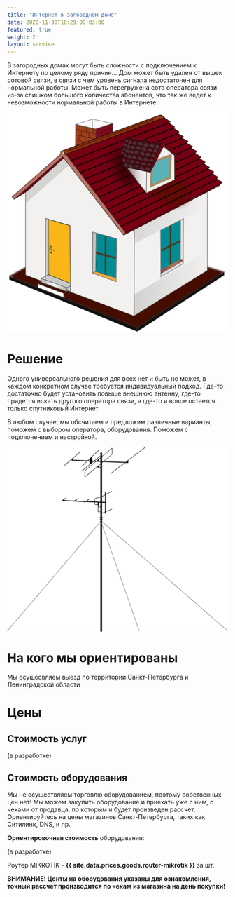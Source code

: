 ```yaml
---
title: "Интернет в загородном доме"
date: 2020-11-30T10:29:00+03:00
featured: true
weight: 2
layout: service
---
```


В загородных домах могут быть сложности с подключением к Интернету по целому ряду причин... Дом может быть удален от вышек сотовой связи, в связи с чем уровень сигнала недостаточен для нормальной работы. Может быть перегружена сота оператора связи из-за слишком большого количества абонентов, что так же ведет к невозможности нормальной работы в Интернете.

![router](/images/services/house.svg)

# Решение

Одного универсального решения для всех нет и быть не может, в каждом конкретном случае требуется индивидуальный подход. Где-то достаточно будет установить повыше внешнюю антенну, где-то придется искать другого оператора связи, а где-то и вовсе остается только спутниковый Интернет.

В любом случае, мы обсчитаем и предложим различные варианты, поможем с выбором оператора, оборудования. Поможем с подключением и настройкой.

![flat plain](/images/services/tv_ant.svg)


# На кого мы ориентированы

Мы осущесвляем выезд по территории Санкт-Петербурга и Ленинградской области

# Цены

## Стоимость услуг

(в разработке)

## Стоимость оборудования

Мы не осуществляем торговлю оборудованием, поэтому собственных цен нет! Мы можем закупить оборудование и приехать уже с ним, с чеками от продавца, по которым и будет произведен рассчет. Ориентируйтесь на цены магазинов Санкт-Петербурга, таких как Ситилинк, DNS, и пр.

**Ориентировочная стоимость** оборудования:

(в разработке)

Роутер MIKROTIK - **{{ site.data.prices.goods.router-mikrotik }}** за шт.

**ВНИМАНИЕ! Центы на оборудования указаны для ознакомления, точный рассчет производится по чекам из магазина на день покупки!**

